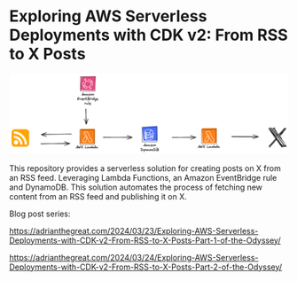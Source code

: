
# Exploring AWS Serverless Deployments with CDK v2: From RSS to X Posts

![](rss_x_architecture.png)

This repository provides a serverless solution for creating posts on X from an RSS feed. Leveraging Lambda Functions, an Amazon EventBridge rule and DynamoDB. This solution automates the process of fetching new content from an RSS feed and publishing it on X.

Blog post series:

https://adrianthegreat.com/2024/03/23/Exploring-AWS-Serverless-Deployments-with-CDK-v2-From-RSS-to-X-Posts-Part-1-of-the-Odyssey/

https://adrianthegreat.com/2024/03/24/Exploring-AWS-Serverless-Deployments-with-CDK-v2-From-RSS-to-X-Posts-Part-2-of-the-Odyssey/